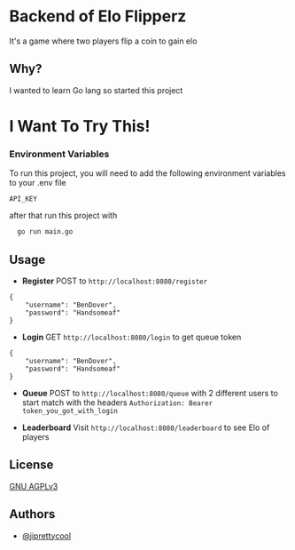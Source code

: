 # **Backend of Elo Flipperz**

It's a game where two players flip a coin to gain elo

## **Why?**

I wanted to learn Go lang so started this project

# **I Want To Try This!**

### Environment Variables

To run this project, you will need to add the following environment variables to your .env file

`API_KEY`

after that run this project with

```bash
  go run main.go
```

## **Usage**

- **Register**
POST to `http://localhost:8080/register`
```
{
    "username": "BenDover",
    "password": "Handsomeaf"
}
```

- **Login**
GET `http://localhost:8080/login` to get queue token
```
{
    "username": "BenDover",
    "password": "Handsomeaf"
}
```
- **Queue**
POST to `http://localhost:8080/queue` with 2 different users to start match
with the headers
`Authorization: Bearer token_you_got_with_login`

- **Leaderboard**
Visit `http://localhost:8080/leaderboard` to see Elo of players


## License

[GNU AGPLv3](https://choosealicense.com/licenses/agpl-3.0/)


## Authors

- [@jiprettycool](https://www.github.com/JIPrettyCool)
